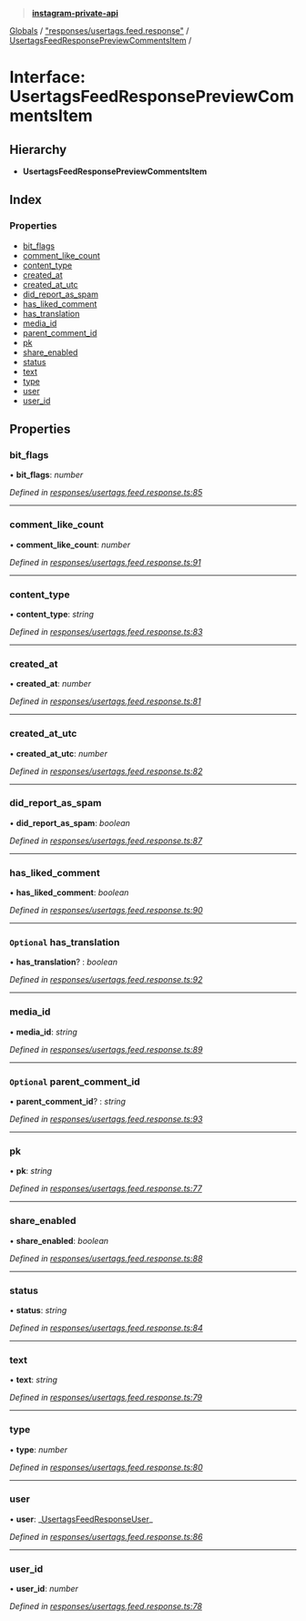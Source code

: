 > **[instagram-private-api](../README.md)**

[Globals](../README.md) / ["responses/usertags.feed.response"](../modules/_responses_usertags_feed_response_.md) / [UsertagsFeedResponsePreviewCommentsItem](_responses_usertags_feed_response_.usertagsfeedresponsepreviewcommentsitem.md) /

# Interface: UsertagsFeedResponsePreviewCommentsItem

## Hierarchy

- **UsertagsFeedResponsePreviewCommentsItem**

## Index

### Properties

- [bit_flags](_responses_usertags_feed_response_.usertagsfeedresponsepreviewcommentsitem.md#bit_flags)
- [comment_like_count](_responses_usertags_feed_response_.usertagsfeedresponsepreviewcommentsitem.md#comment_like_count)
- [content_type](_responses_usertags_feed_response_.usertagsfeedresponsepreviewcommentsitem.md#content_type)
- [created_at](_responses_usertags_feed_response_.usertagsfeedresponsepreviewcommentsitem.md#created_at)
- [created_at_utc](_responses_usertags_feed_response_.usertagsfeedresponsepreviewcommentsitem.md#created_at_utc)
- [did_report_as_spam](_responses_usertags_feed_response_.usertagsfeedresponsepreviewcommentsitem.md#did_report_as_spam)
- [has_liked_comment](_responses_usertags_feed_response_.usertagsfeedresponsepreviewcommentsitem.md#has_liked_comment)
- [has_translation](_responses_usertags_feed_response_.usertagsfeedresponsepreviewcommentsitem.md#optional-has_translation)
- [media_id](_responses_usertags_feed_response_.usertagsfeedresponsepreviewcommentsitem.md#media_id)
- [parent_comment_id](_responses_usertags_feed_response_.usertagsfeedresponsepreviewcommentsitem.md#optional-parent_comment_id)
- [pk](_responses_usertags_feed_response_.usertagsfeedresponsepreviewcommentsitem.md#pk)
- [share_enabled](_responses_usertags_feed_response_.usertagsfeedresponsepreviewcommentsitem.md#share_enabled)
- [status](_responses_usertags_feed_response_.usertagsfeedresponsepreviewcommentsitem.md#status)
- [text](_responses_usertags_feed_response_.usertagsfeedresponsepreviewcommentsitem.md#text)
- [type](_responses_usertags_feed_response_.usertagsfeedresponsepreviewcommentsitem.md#type)
- [user](_responses_usertags_feed_response_.usertagsfeedresponsepreviewcommentsitem.md#user)
- [user_id](_responses_usertags_feed_response_.usertagsfeedresponsepreviewcommentsitem.md#user_id)

## Properties

### bit_flags

• **bit_flags**: _number_

_Defined in [responses/usertags.feed.response.ts:85](https://github.com/realinstadude/instagram-private-api/blob/4ae8fec/src/responses/usertags.feed.response.ts#L85)_

---

### comment_like_count

• **comment_like_count**: _number_

_Defined in [responses/usertags.feed.response.ts:91](https://github.com/realinstadude/instagram-private-api/blob/4ae8fec/src/responses/usertags.feed.response.ts#L91)_

---

### content_type

• **content_type**: _string_

_Defined in [responses/usertags.feed.response.ts:83](https://github.com/realinstadude/instagram-private-api/blob/4ae8fec/src/responses/usertags.feed.response.ts#L83)_

---

### created_at

• **created_at**: _number_

_Defined in [responses/usertags.feed.response.ts:81](https://github.com/realinstadude/instagram-private-api/blob/4ae8fec/src/responses/usertags.feed.response.ts#L81)_

---

### created_at_utc

• **created_at_utc**: _number_

_Defined in [responses/usertags.feed.response.ts:82](https://github.com/realinstadude/instagram-private-api/blob/4ae8fec/src/responses/usertags.feed.response.ts#L82)_

---

### did_report_as_spam

• **did_report_as_spam**: _boolean_

_Defined in [responses/usertags.feed.response.ts:87](https://github.com/realinstadude/instagram-private-api/blob/4ae8fec/src/responses/usertags.feed.response.ts#L87)_

---

### has_liked_comment

• **has_liked_comment**: _boolean_

_Defined in [responses/usertags.feed.response.ts:90](https://github.com/realinstadude/instagram-private-api/blob/4ae8fec/src/responses/usertags.feed.response.ts#L90)_

---

### `Optional` has_translation

• **has_translation**? : _boolean_

_Defined in [responses/usertags.feed.response.ts:92](https://github.com/realinstadude/instagram-private-api/blob/4ae8fec/src/responses/usertags.feed.response.ts#L92)_

---

### media_id

• **media_id**: _string_

_Defined in [responses/usertags.feed.response.ts:89](https://github.com/realinstadude/instagram-private-api/blob/4ae8fec/src/responses/usertags.feed.response.ts#L89)_

---

### `Optional` parent_comment_id

• **parent_comment_id**? : _string_

_Defined in [responses/usertags.feed.response.ts:93](https://github.com/realinstadude/instagram-private-api/blob/4ae8fec/src/responses/usertags.feed.response.ts#L93)_

---

### pk

• **pk**: _string_

_Defined in [responses/usertags.feed.response.ts:77](https://github.com/realinstadude/instagram-private-api/blob/4ae8fec/src/responses/usertags.feed.response.ts#L77)_

---

### share_enabled

• **share_enabled**: _boolean_

_Defined in [responses/usertags.feed.response.ts:88](https://github.com/realinstadude/instagram-private-api/blob/4ae8fec/src/responses/usertags.feed.response.ts#L88)_

---

### status

• **status**: _string_

_Defined in [responses/usertags.feed.response.ts:84](https://github.com/realinstadude/instagram-private-api/blob/4ae8fec/src/responses/usertags.feed.response.ts#L84)_

---

### text

• **text**: _string_

_Defined in [responses/usertags.feed.response.ts:79](https://github.com/realinstadude/instagram-private-api/blob/4ae8fec/src/responses/usertags.feed.response.ts#L79)_

---

### type

• **type**: _number_

_Defined in [responses/usertags.feed.response.ts:80](https://github.com/realinstadude/instagram-private-api/blob/4ae8fec/src/responses/usertags.feed.response.ts#L80)_

---

### user

• **user**: _[UsertagsFeedResponseUser](\_responses_usertags_feed_response_.usertagsfeedresponseuser.md)\_

_Defined in [responses/usertags.feed.response.ts:86](https://github.com/realinstadude/instagram-private-api/blob/4ae8fec/src/responses/usertags.feed.response.ts#L86)_

---

### user_id

• **user_id**: _number_

_Defined in [responses/usertags.feed.response.ts:78](https://github.com/realinstadude/instagram-private-api/blob/4ae8fec/src/responses/usertags.feed.response.ts#L78)_
